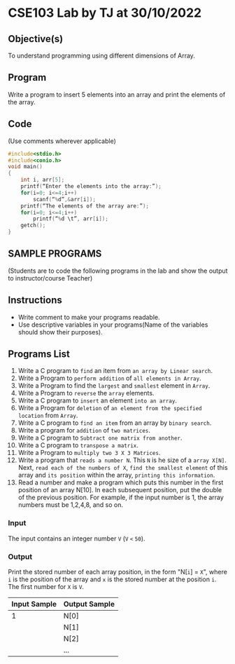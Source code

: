 # CSE103 Lab by TJ at 30/10/2022

## Objective(s)

To understand programming using different dimensions of Array.

## Program

Write a program to insert 5 elements into an array and print the elements of the array.

## Code

(Use comments wherever applicable)

```C
#include<stdio.h>
#include<conio.h>
void main()
{
    int i, arr[5];
    printf(“Enter the elements into the array:”);
    for(i=0; i<=4;i++)
        scanf(“%d”,&arr[i]);
    printf(“The elements of the array are:”);
    for(i=0; i<=4;i++)
        printf(“%d \t”, arr[i]);
    getch();
}
```

## SAMPLE PROGRAMS

(Students are to code the following programs in the lab and show the output to instructor/course Teacher)

## Instructions

- Write comment to make your programs readable.
- Use descriptive variables in your programs(Name of the variables should show their purposes).

## Programs List

1. Write a C program to `find` an item from `an array by Linear search`.
2. Write a Program to `perform addition` of `all elements in Array`.
3. Write a Program to find the `largest` and `smallest` element in `Array`.
4. Write a Program to `reverse` the `array` elements.
5. Write a C program to `insert` an element `into an array`.
6. Write a Program for `deletion` of `an element from the specified location` from `Array`.
7. Write a C program to `find an item` from an array by `binary search`.
8. Write a program for `addition` of `two matrices`.
9. Write a C program to `Subtract one matrix from another`.
10. Write a C program to `transpose a matrix`.
11. Write a Program to `multiply two 3 X 3 Matrices`.
12. Write a program that `reads a number N`. This `N` is he size of a `array X[N]`. Next, `read each of the numbers of X`, `find the smallest element` of this array and `its position` within the array, `printing this information`.
13. Read a number and make a program which puts this number in the first position of an array N[10]. In each subsequent position, put the double of the previous position. For example, if the input number is 1, the array numbers must be 1,2,4,8, and so on.

### Input

The input contains an integer number `V` (`V` `<` `50`).

### Output

Print the stored number of each array position, in the form "N[`i`] = `X`", where `i` is the position of the array and `x` is the stored number at the position `i`. The first number for `X` is `V`.

| Input Sample | Output Sample |
| ------------ | ------------- |
| 1            | N[0]          |
|              | N[1]          |
|              | N[2]          |
|              | ...           |
